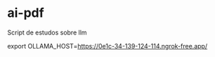 # ai-pdf

Script de estudos sobre llm


export OLLAMA_HOST=https://0e1c-34-139-124-114.ngrok-free.app/